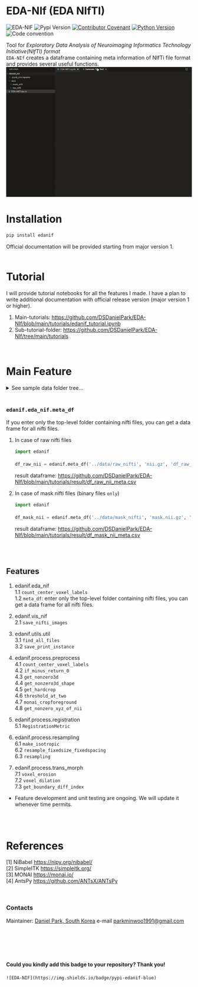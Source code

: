# EDA-NIf (EDA NIfTI)
![EDA-NIF](https://img.shields.io/badge/pypi-edanif-blue)
![Pypi Version](https://img.shields.io/pypi/v/edanif.svg)
[![Contributor Covenant](https://img.shields.io/badge/contributor%20covenant-v2.0%20adopted-black.svg)](code_of_conduct.md)
[![Python Version](https://img.shields.io/badge/python-3.6%2C3.7%2C3.8-black.svg)](code_of_conduct.md)
![Code convention](https://img.shields.io/badge/code%20convention-pep8-black)


Tool for *Exploratory Data Analysis of Neuroimaging Informatics Technology Initiative(NIfTI) format* <br>
`EDA-NIf` creates a dataframe containing meta information of NIfTi file format and provides several useful functions.
![](https://github.com/DSDanielPark/EDA-NIf/blob/main/tutorials/result/eda_nif.gif)
<br>


# Installation
  ```cmd
  pip install edanif
  ```
  Official documentation will be provided starting from major version 1.
<Br><Br>


# Tutorial
I will provide tutorial notebooks for all the features I made. I have a plan to write additional documentation with official release version (major version 1 or higher).

1. Main-tutorials: https://github.com/DSDanielPark/EDA-NIf/blob/main/tutorials/edanif_tutorial.ipynb
2. Sub-tutorial-folder: https://github.com/DSDanielPark/EDA-NIf/tree/main/tutorials

<br>


# Main Feature

  <details>
  <summary> See sample data folder tree... </summary>

The sample data folder is designed with an unnecessary and complex structure to show that all nifti files under the top-level folder path are collected recursively. If you are using the [BIDS format](https://bids.neuroimaging.io/), you only need to insert keywords properly.

Example folder tree
![](https://github.com/DSDanielPark/EDA-NIf/blob/main/tutorials/result/data_tree.png)
</details>

<br>

### `edanif.eda_nif.meta_df`
If you enter only the top-level folder containing nifti files, you can get a data frame for all nifti files.  <br>
1. In case of raw nifti files
    ```python
    import edanif

    df_raw_nii = edanif.meta_df('../data/raw_nifti', 'nii.gz', 'df_raw_nii_meta.csv', False)
    ```
    result dataframe: https://github.com/DSDanielPark/EDA-NIf/blob/main/tutorials/result/df_raw_nii_meta.csv

2. In case of mask nifti files (binary files `only`)
    ```python
    import edanif

    df_mask_nii = edanif.meta_df('../data/mask_nifti', 'mask.nii.gz', 'df_mask_nii_meta.csv', True)
    ```
    result dataframe: https://github.com/DSDanielPark/EDA-NIf/blob/main/tutorials/result/df_mask_nii_meta.csv

<br><br>

## Features

1. edanif.eda_nif <br>
  1.1 `count_center_voxel_labels` <br>
  1.2 `meta_df`: enter only the top-level folder containing nifti files, you can get a data frame for all nifti files. <br>

2. edanif.vis_nif <br>
  2.1 `save_nifti_images` <br>

3. edanif.utils.util <br>
  3.1 `find_all_files` <br>
  3.2 `save_print_instance`<br>

4. edanif.process.preprocess <br>
  4.1 `count_center_voxel_labels`<br>
  4.2 `if_minus_return_0`<br>
  4.3 `get_nonzero3d`<br>
  4.4 `get_nonzero3d_shape` <br>
  4.5 `get_hardcrop`<br>
  4.6 `threshold_at_two`<br>
  4.7 `monai_cropforeground`<br>
  4.8 `get_nonzero_xyz_of_nii`<br>

5. edanif.process.registration <br>
  5.1 `RegistrationMetric`<br>

6. edanif.process.resampling <br>
  6.1 `make_isotropic`<br>
  6.2 `resample_fixedsize_fixedspacing`<br>
  6.3 `resampling`<br>

7. edanif.process.trans_morph <br>
  7.1 `voxel_erosion`<br>
  7.2 `voxel_dilation`<br>
  7.3 `get_boundary_diff_index`<br>

- Feature development and unit testing are ongoing. We will update it whenever time permits.

<br><br>

# References
[1] NiBabel https://nipy.org/nibabel/ <br>
[2] SimpleITK https://simpleitk.org/ <br>
[3] MONAI https://monai.io/ <Br>
[4] AntsPy https://github.com/ANTsX/ANTsPy

<br>


### Contacts
Maintainer: [Daniel Park, South Korea](https://github.com/DSDanielPark) 
e-mail parkminwoo1991@gmail.com

<br><br><br><Br>

#### Could you kindly add this badge to your repository? Thank you!
```
![EDA-NIF](https://img.shields.io/badge/pypi-edanif-blue)
```
